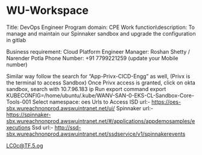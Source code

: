 # WU-Workspace

Title: DevOps Engineer
Program domain: CPE
Work function\description: To manage and maintain our Spinnaker sandbox and upgrade the configuration in gitlab 

Business requirement: Cloud Platform Engineer
Manager: Roshan Shetty / Narender Potla
Phone Number: +91 7799221259 (update your Mobile number)




Similar way follow the search for “App-Privx-CICD-Engg” as well, (Privx is the terminal to access Sandbox)
Once Privx access is granted, click on okta sandbox, search with 10.7.96.183 ip
Run export command
            export KUBECONFIG=/home/ubuntu/.kube/WANV-SAN-0-EKS-CL-Sandbox-Core-Tools-001
            Select namespace: oes
Urls to Access
ISD url:- https://oes-sbx.wureachnonprod.awswuintranet.net/ui/
Spinnaker url:- https://spinnaker-sbx.wureachnonprod.awswuintranet.net/#/applications/appdemosamples/executions
Ssd url:- http://ssd-sbx.wureachnonprod.awswuintranet.net/ssdservice/v1/spinnakerevents



LC0c@TF.5.og

